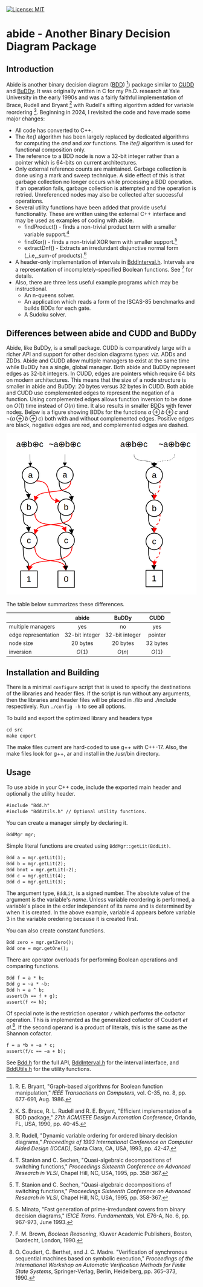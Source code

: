 [![License: MIT](https://img.shields.io/badge/License-MIT-yellow.svg)](https://opensource.org/licenses/MIT)
# abide - Another Binary Decision Diagram Package
## Introduction

Abide is another binary decision diagram
([BDD](https://en.wikipedia.org/wiki/Binary_decision_diagram)) [^Bry])
package similar to [CUDD](https://github.com/ivmai/cudd) and
[BuDDy](https://github.com/blevinn/buddy-archive).  It was originally
written in C for my Ph.D. research at Yale University in the early
1990s and was a fairly faithful implementation of Brace, Rudell and
Bryant [^BRB] with Rudell's sifting algorithm added for variable
reordering [^Rud]. Beginning in 2024, I revisited the code and have
made some major changes:

- All code has converted to C++.
- The _ite()_ algorithm has been largely replaced by dedicated
  algorithms for computing the _and_ and _xor_ functions. The _ite()_
  algorithm is used for functional composition only.
- The reference to a BDD node is now a 32-bit integer rather than a
  pointer which is 64-bits on current architectures.
- Only external reference counts are maintained. Garbage collection is
  done using a mark and sweep technique. A side effect of this is that
  garbage collection no longer occurs while processing a BDD operation.
  If an operation fails, garbage collection is attempted and the
  operation is retried. Unreferenced nodes may also be collected after
  successful operations.
- Several utility functions have been added that provide useful
  functionality. These are written using the external C++ interface
  and may be used as examples of coding with abide.
  - findProduct() - finds a non-trivial product term with a smaller
    variable support.[^SS]
  - findXor() - finds a non-trivial XOR term with smaller support.[^SS]
  - extractDnf() - Extracts an irredundant disjunctive normal form
    (_i.e,_sum-of products).[^Min]
- A header-only implementation of intervals in
  [BddInterval.h](src/BddInterval.h). Intervals are a representation of
  incompletely-specified Boolean functions. See [^Bro] for details.
- Also, there are three less useful example programs which may be
  instructional.
  - An n-queens solver.
  - An application which reads a form of the ISCAS-85 benchmarks and
    builds BDDs for each gate.
  - A Sudoku solver.

## Differences between abide and CUDD and BuDDy

Abide, like BuDDy, is a small package. CUDD is comparatively large
with a richer API and support for other decision diagrams types:
_viz._ ADDs and ZDDs. Abide and CUDD allow multiple managers to exist
at the same time while BuDDy has a single, global manager.  Both abide
and BuDDy represent edges as 32-bit integers. In CUDD, edges are
pointers which require 64 bits on modern architectures. This means
that the size of a node structure is smaller in abide and BuDDy: 20
bytes versus 32 bytes in CUDD. Both abide and CUDD use complemented
edges to represent the negation of a function.  Using complemented
edges allows function inversion to be done on $O(1)$ time instead of
$O(n)$ time. It also results in smaller BDDs with fewer nodes. Below
is a figure showing BDDs for the functions $a\oplus b \oplus c$ and
$\neg(a \oplus b \oplus c)$ both with and without complemented edges.
Positive edges are black, negative edges are red, and complemented
edges are dashed.

![BDDs with and without complemented edges.](Figure1.png)

The table below summarizes these differences.

|   | abide | BuDDy | CUDD |
|---|:-----:|:-----:|:----:|
| multiple managers | yes | no | yes |
| edge representation | 32-bit integer | 32-bit integer | pointer |
| node size | 20 bytes | 20 bytes | 32 bytes |
| inversion | $O(1)$ | $O(n)$ | $O(1)$ |

## Installation and Building
There is a minimal `configure` script that is used to specify the
destinations of the libraries and header files.  If the script is run
without any arguments, then the libraries and header files will be
placed in ./lib and ./include respectively. Run `./config -h` to see
all options.

To build and export the optimized library and headers type
```
cd src
make export
```
The make files current are hard-coded to use g++ with C++-17. Also,
the make files look for g++, ar and install in the /usr/bin directory.

## Usage

To use abide in your C++ code, include the exported main header and
optionally the utility header.

```
#include "Bdd.h"
#include "BddUtils.h" // Optional utility functions.
```

You can create a manager simply by declaring it.
```
BddMgr mgr;
```

Simple literal functions are created using `BddMgr::getLit(BddLit)`.


```
Bdd a = mgr.getLit(1);
Bdd b = mgr.getLit(2);
Bdd bnot = mgr.getLit(-2);
Bdd c = mgr.getLit(4);
Bdd d = mgr.getLit(3);
```

The argument type, `BddLit`, is a signed number. The absolute value of
the argument is the variable's _name_. Unless variable reordering is
performed, a variable's place in the order independent of its name and
is determined by when it is created. In the above example, variable 4 appears
before variable 3 in the variable oredering because it is created first.

You can also create constant functions.

```
Bdd zero = mgr.getZero();
Bdd one = mgr.getOne();
```

There are operator overloads for performing Boolean operations and
comparing functions.

```
Bdd f = a * b;
Bdd g = ~a * ~b;
Bdd h = a ^ b;
assert(h == f + g);
assert(f <= h);
```

Of special note is the restriction operator `/` which performs the
 cofactor operation. This is implemented as the generalized cofactor
 of Coudert _et al._[^CBM]. If the second operand is a product of
 literals, this is the same as the Shannon cofactor.

```
f = a *b + ~a * c;
assert(f/c == ~a + b);
```

See [Bdd.h](src/Bdd.h) for the full API, [BddInterval.h](src/BddInterval.h)
for the interval interface, and [BddUtils.h](src/BddUtils.h) for the
utility functions.

[^Bry]: R. E. Bryant, "Graph-based algorithms for Boolean function
manipulation," *IEEE Transactions on Computers*, vol. C-35, no. 8,
pp. 677-691, Aug. 1986.

[^BRB]: K. S. Brace, R. L. Rudell and R. E. Bryant, "Efficient
implementation of a BDD package," *27th ACM/IEEE Design Automation
Conference*, Orlando, FL, USA, 1990, pp. 40-45.

[^Rud]: R. Rudell, "Dynamic variable ordering for ordered binary decision diagrams," *Proceedings of 1993 International Conference on Computer Aided Design (ICCAD)*, Santa Clara, CA, USA, 1993, pp. 42-47.

[^SS]: T. Stanion and C. Sechen, "Quasi-algebraic decompositions of
switching functions," *Proceedings Sixteenth Conference on Advanced
Research in VLSI*, Chapel Hill, NC, USA, 1995, pp. 358-367.

[^Min]: S. Minato, "Fast generation of prime-irredundant covers from
binary decision diagrams," *IEICE Trans. Fundamentals*, Vol. E76-A,
No. 6, pp. 967-973, June 1993.

[^Bro]: F. M. Brown, *Boolean Reasoning*, Kluwer Academic Publishers, Boston, Dordecht, London, 1990.

[^CBM]: O. Coudert, C. Berthet, and J. C. Madre. "Verification of
synchronous sequential machines based on symbolic execution,"
*Proceedings of the International Workshop on Automatic Verification
Methods for Finite State Systems*, Springer-Verlag, Berlin, Heidelberg,
pp. 365–373, 1990.
